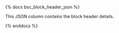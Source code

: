 {% docs bsc_block_header_json %}

This JSON column contains the block header details. 

{% enddocs %}